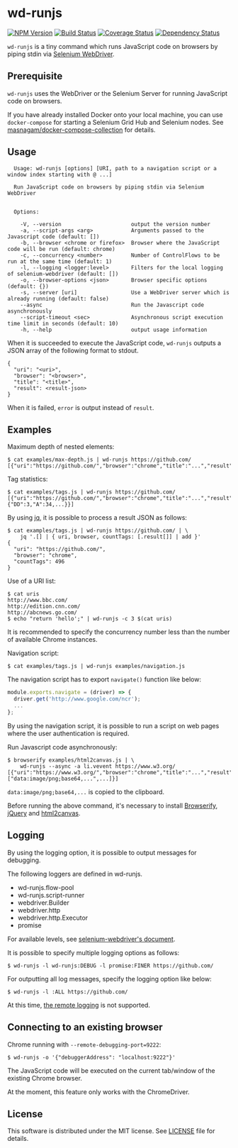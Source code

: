# wd-runjs

[![NPM Version][npm-version]][npm-site]
[![Build Status][build-status]][build-site]
[![Coverage Status][coverage-status]][coverage-site]
[![Dependency Status][dependency-status]][dependency-site]

`wd-runjs` is a tiny command which runs JavaScript code on browsers by piping
stdin via [Selenium WebDriver].

## Prerequisite

`wd-runjs` uses the WebDriver or the Selenium Server for running JavaScript code
on browsers.

If you have already installed Docker onto your local machine, you can use
`docker-compose` for starting a Selenium Grid Hub and Selenium nodes.  See
[masnagam/docker-compose-collection] for details.

## Usage

```
  Usage: wd-runjs [options] [URI, path to a navigation script or a window index starting with @ ...]

  Run JavaScript code on browsers by piping stdin via Selenium WebDriver


  Options:

    -V, --version                      output the version number
    -a, --script-args <arg>            Arguments passed to the Javascript code (default: [])
    -b, --browser <chrome or firefox>  Browser where the JavaScript code will be run (default: chrome)
    -c, --concurrency <number>         Number of ControlFlows to be run at the same time (default: 1)
    -l, --logging <logger:level>       Filters for the local logging of selenium-webdriver (default: [])
    -o, --browser-options <json>       Browser specific options (default: {})
    -s, --server [uri]                 Use a WebDriver server which is already running (default: false)
    --async                            Run the Javascript code asynchronously
    --script-timeout <sec>             Asynchronous script execution time limit in seconds (default: 10)
    -h, --help                         output usage information
```

When it is succeeded to execute the JavaScript code, `wd-runjs` outputs a JSON
array of the following format to stdout.

```
{
  "uri": "<uri>",
  "browser": "<browser>",
  "title": "<title>",
  "result": <result-json>
}
```

When it is failed, `error` is output instead of `result`.

## Examples

Maximum depth of nested elements:

```
$ cat examples/max-depth.js | wd-runjs https://github.com/
[{"uri":"https://github.com/","browser":"chrome","title":"...","result":12}]
```

Tag statistics:

```
$ cat examples/tags.js | wd-runjs https://github.com/
[{"uri":"https://github.com/","browser":"chrome","title":"...","result":{"DD":3,"A":34,...}}]
```

By using [jq], it is possible to process a result JSON as follows:

```
$ cat examples/tags.js | wd-runjs https://github.com/ | \
    jq '.[] | { uri, browser, countTags: [.result[]] | add }'
{
  "uri": "https://github.com/",
  "browser": "chrome",
  "countTags": 496
}
```

Use of a URI list:

```
$ cat uris
http://www.bbc.com/
http://edition.cnn.com/
http://abcnews.go.com/
$ echo "return 'hello';" | wd-runjs -c 3 $(cat uris)
```

It is recommended to specify the concurrency number less than the number of
available Chrome instances.

Navigation script:

```
$ cat examples/tags.js | wd-runjs examples/navigation.js
```

The navigation script has to export `navigate()` function like below:

```javascript
module.exports.navigate = (driver) => {
  driver.get('http://www.google.com/ncr');
  ...
};
```

By using the navigation script, it is possible to run a script on web pages
where the user authentication is required.

Run Javascript code asynchronously:

```
$ browserify examples/html2canvas.js | \
    wd-runjs --async -a li.vevent https://www.w3.org/
[{"uri":"https://www.w3.org/","browser":"chrome","title":"...","result":["data:image/png;base64,...",...]}]
```

`data:image/png;base64,...` is copied to the clipboard.

Before running the above command, it's necessary to install [Browserify],
[jQuery] and [html2canvas].

## Logging

By using the logging option, it is possible to output messages for debugging.

The following loggers are defined in wd-runjs.

* wd-runjs.flow-pool
* wd-runjs.script-runner
* webdriver.Builder
* webdriver.http
* webdriver.http.Executor
* promise

For available levels, see [selenium-webdriver's document](http://seleniumhq.github.io/selenium/docs/api/javascript/module/selenium-webdriver/lib/logging_exports_Level.html).

It is possible to specify multiple logging options as follows:

```
$ wd-runjs -l wd-runjs:DEBUG -l promise:FINER https://github.com/
```

For outputting all log messages, specify the logging option like below:

```
$ wd-runjs -l :ALL https://github.com/
```

At this time, [the remote logging](https://github.com/SeleniumHQ/selenium/wiki/Logging)
is not supported.

## Connecting to an existing browser

Chrome running with `--remote-debugging-port=9222`:

```
$ wd-runjs -o '{"debuggerAddress": "localhost:9222"}'
```

The JavaScript code will be executed on the current tab/window of the existing
Chrome browser.

At the moment, this feature only works with the ChromeDriver.

## License

This software is distributed under the MIT license.  See [LICENSE](./LICENSE)
file for details.

[build-status]: https://travis-ci.org/masnagam/wd-runjs.svg?branch=master
[build-site]: https://travis-ci.org/masnagam/wd-runjs
[coverage-status]: https://codecov.io/gh/masnagam/wd-runjs/branch/master/graph/badge.svg
[coverage-site]: https://codecov.io/gh/masnagam/wd-runjs
[dependency-status]: https://gemnasium.com/badges/github.com/masnagam/wd-runjs.svg
[dependency-site]: https://gemnasium.com/github.com/masnagam/wd-runjs
[npm-version]: https://img.shields.io/npm/v/wd-runjs.svg
[npm-site]: https://www.npmjs.com/package/wd-runjs
[Selenium WebDriver]: https://www.npmjs.com/package/selenium-webdriver
[jq]: https://stedolan.github.io/jq/
[masnagam/docker-compose-collection]: https://github.com/masnagam/docker-compose-collection/tree/master/selenium-grid
[Browserify]: http://browserify.org/
[jQuery]: http://jquery.com/
[html2canvas]: http://html2canvas.hertzen.com/
